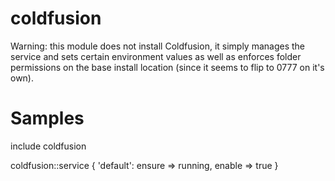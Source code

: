 coldfusion
==========

Warning: this module does not install Coldfusion, it simply manages the service
and sets certain environment values as well as enforces folder permissions on
the base install location (since it seems to flip to 0777 on it's own).

Samples
=======

include coldfusion

coldfusion::service { 'default': ensure => running, enable => true }
